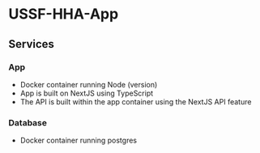 # USSF-HHA-App
## Services
### App
- Docker container running Node (version)
- App is built on NextJS using TypeScript
- The API is built within the app container using the NextJS API feature
### Database
- Docker container running postgres
